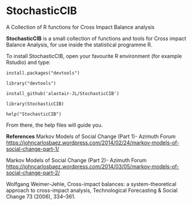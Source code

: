 # StochasticCIB
A Collection of R functions for Cross Impact Balance analysis

**StochasticCIB** is a small collection of functions and tools for Cross impact Balance Analysis, for use inside the statistical programme R.


To install StochasticCIB, open your favourite R environment (for example Rstudio) and type:

`install.packages("devtools")`

`library("devtools")`

`install_github('alastair-JL/StochasticCIB')`

`library(StochasticCIB)`

`help("StochasticCIB")`

From there, the help files will guide you.

**References**
Markov Models of Social Change (Part 1)- Azimuth Forum
https://johncarlosbaez.wordpress.com/2014/02/24/markov-models-of-social-change-part-1/

Markov Models of Social Change (Part 2)- Azimuth Forum
https://johncarlosbaez.wordpress.com/2014/03/05/markov-models-of-social-change-part-2/

Wolfgang Weimer-Jehle, Cross-impact balances: a system-theoretical approach to cross-impact analysis, Technological Forecasting & Social Change 73 (2006), 334–361.
